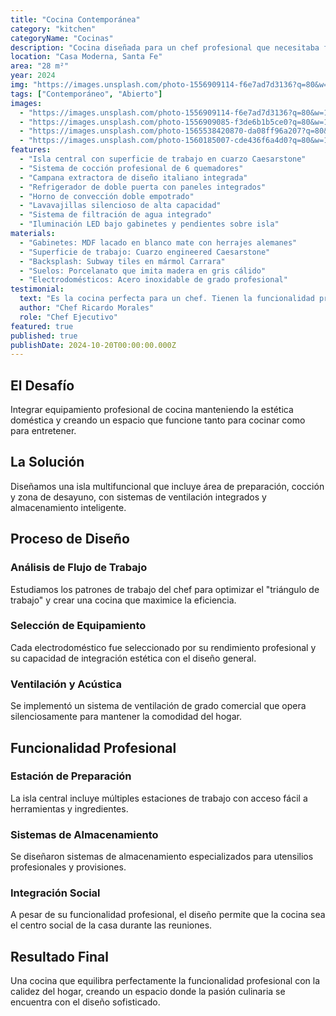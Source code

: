 ```yaml
---
title: "Cocina Contemporánea"
category: "kitchen"
categoryName: "Cocinas"
description: "Cocina diseñada para un chef profesional que necesitaba funcionalidad restaurant-grade en un ambiente doméstico. Diseño abierto con isla central que se convierte en el corazón social de la casa."
location: "Casa Moderna, Santa Fe"
area: "28 m²"
year: 2024
img: "https://images.unsplash.com/photo-1556909114-f6e7ad7d3136?q=80&w=800&auto=format&fit=crop"
tags: ["Contemporáneo", "Abierto"]
images:
  - "https://images.unsplash.com/photo-1556909114-f6e7ad7d3136?q=80&w=1200&auto=format&fit=crop"
  - "https://images.unsplash.com/photo-1556909085-f3de6b1b5ce0?q=80&w=1200&auto=format&fit=crop"
  - "https://images.unsplash.com/photo-1565538420870-da08ff96a207?q=80&w=1200&auto=format&fit=crop"
  - "https://images.unsplash.com/photo-1560185007-cde436f6a4d0?q=80&w=1200&auto=format&fit=crop"
features:
  - "Isla central con superficie de trabajo en cuarzo Caesarstone"
  - "Sistema de cocción profesional de 6 quemadores"
  - "Campana extractora de diseño italiano integrada"
  - "Refrigerador de doble puerta con paneles integrados"
  - "Horno de convección doble empotrado"
  - "Lavavajillas silencioso de alta capacidad"
  - "Sistema de filtración de agua integrado"
  - "Iluminación LED bajo gabinetes y pendientes sobre isla"
materials:
  - "Gabinetes: MDF lacado en blanco mate con herrajes alemanes"
  - "Superficie de trabajo: Cuarzo engineered Caesarstone"
  - "Backsplash: Subway tiles en mármol Carrara"
  - "Suelos: Porcelanato que imita madera en gris cálido"
  - "Electrodomésticos: Acero inoxidable de grado profesional"
testimonial:
  text: "Es la cocina perfecta para un chef. Tienen la funcionalidad profesional que necesito con el diseño elegante que quería para mi hogar. Cada detalle está perfectamente pensado."
  author: "Chef Ricardo Morales"
  role: "Chef Ejecutivo"
featured: true
published: true
publishDate: 2024-10-20T00:00:00.000Z
---
```


## El Desafío

Integrar equipamiento profesional de cocina manteniendo la estética doméstica y creando un espacio que funcione tanto para cocinar como para entretener.

## La Solución

Diseñamos una isla multifuncional que incluye área de preparación, cocción y zona de desayuno, con sistemas de ventilación integrados y almacenamiento inteligente.

## Proceso de Diseño

### Análisis de Flujo de Trabajo

Estudiamos los patrones de trabajo del chef para optimizar el "triángulo de trabajo" y crear una cocina que maximice la eficiencia.

### Selección de Equipamiento

Cada electrodoméstico fue seleccionado por su rendimiento profesional y su capacidad de integración estética con el diseño general.

### Ventilación y Acústica

Se implementó un sistema de ventilación de grado comercial que opera silenciosamente para mantener la comodidad del hogar.

## Funcionalidad Profesional

### Estación de Preparación

La isla central incluye múltiples estaciones de trabajo con acceso fácil a herramientas y ingredientes.

### Sistemas de Almacenamiento

Se diseñaron sistemas de almacenamiento especializados para utensilios profesionales y provisiones.

### Integración Social

A pesar de su funcionalidad profesional, el diseño permite que la cocina sea el centro social de la casa durante las reuniones.

## Resultado Final

Una cocina que equilibra perfectamente la funcionalidad profesional con la calidez del hogar, creando un espacio donde la pasión culinaria se encuentra con el diseño sofisticado.